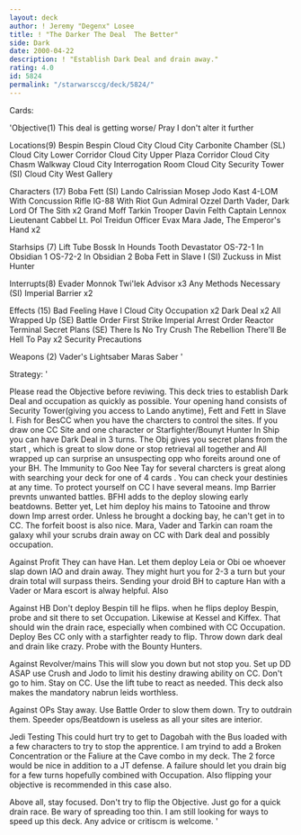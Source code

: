 ```yaml
---
layout: deck
author: ! Jeremy "Degenx" Losee
title: ! "The Darker The Deal  The Better"
side: Dark
date: 2000-04-22
description: ! "Establish Dark Deal and drain away."
rating: 4.0
id: 5824
permalink: "/starwarsccg/deck/5824/"
---
```

Cards: 

'Objective(1)
This deal is getting worse/ Pray I don't alter it further

Locations(9)
Bespin
Bespin Cloud City
Cloud City Carbonite Chamber (SL)
Cloud City Lower Corridor
Cloud City Upper Plaza Corridor
Cloud City Chasm Walkway
Cloud City Interrogation Room
Cloud City Security Tower (SI)
Cloud City West Gallery

Characters (17)
Boba Fett (SI)
Lando Calrissian
Mosep
Jodo Kast
4-LOM With Concussion Rifle
IG-88 With Riot Gun
Admiral Ozzel
Darth Vader, Dark Lord Of The Sith  x2
Grand Moff Tarkin
Trooper Davin Felth
Captain Lennox
Lieutenant Cabbel
Lt. Pol Treidun
Officer Evax
Mara Jade, The Emperor's Hand x2

Starhsips (7)
Lift Tube
Bossk In Hounds Tooth
Devastator
OS-72-1 In Obsidian 1
OS-72-2 In Obsidian 2
Boba Fett in Slave I (SI)
Zuckuss in Mist Hunter

Interrupts(8)
Evader
Monnok
Twi'lek Advisor  x3
Any Methods Necessary (SI)
Imperial Barrier  x2

Effects (15)
Bad Feeling Have I
Cloud City Occupation  x2
Dark Deal  x2
All Wrapped Up (SE)
Battle Order
First Strike
Imperial Arrest Order
Reactor Terminal
Secret Plans (SE)
There Is No Try
Crush The Rebellion
There'll Be Hell To Pay  x2
Security Precautions

Weapons (2)
Vader's Lightsaber
Maras Saber '

Strategy: '

Please read the Objective before reviwing.
This deck tries to establish Dark Deal and occupation as quickly as possible. Your opening hand consists of Security Tower(giving you access to Lando anytime), Fett and Fett in Slave I. Fish for BesCC when you have the charcters to control the sites. If you draw one CC Site and one character or Starfighter/Bounyt Hunter In Ship you can have Dark Deal in 3 turns. The Obj gives you secret plans from the start , which is great to slow done or stop retrieval all together and All wrapped up can surprise an unsuspecting opp who foreits around one of your BH. The Immunity to Goo Nee Tay for several charcters is great along with searching your deck for one of 4 cards . You can check your destinies at any time.  To protect yourself on CC I have several means. Imp Barrier prevnts unwanted battles. BFHI adds to the deploy slowing early beatdowns.  Better yet, Let him deploy his mains to Tatooine and throw down Imp arrest order. Unless he brought a docking bay, he can't get in to CC. The forfeit boost is also nice. Mara, Vader and Tarkin can roam the galaxy whil your scrubs drain away on CC with Dark deal and possibly occupation.

Against Profit They can have Han. Let them deploy Leia or Obi oe whoever slap down IAO and drain away. They might hurt you for 2-3 a turn but your drain total will surpass theirs. Sending your droid BH to capture Han with a Vader or Mara escort is alway helpful. Also

Against HB Don't deploy Bespin till he flips. when he flips deploy Bespin, probe and sit there to set Occupation. Likewise at Kessel and Kiffex. That should win the drain race, especially when combined with CC Occupation.  Deploy Bes CC only with a starfighter ready to flip. Throw down dark deal and drain like crazy. Probe with the Bounty Hunters.

Against Revolver/mains This will slow you down but not stop you. Set up DD ASAP use Crush and Jodo to limit his destiny drawing ability on CC. Don't go to him. Stay on CC. Use the lift tube to react as needed. This deck also makes the mandatory nabrun leids worthless.

Against OPs Stay away. Use Battle Order to slow them down. Try to outdrain them. Speeder ops/Beatdown is useless as all your sites are interior.

Jedi Testing This could hurt try to get to Dagobah with the Bus loaded with a	few characters to try to stop the apprentice. I am tryind to add a Broken Concentration or the Faliure at the Cave combo in my deck. The 2 force would be nice in addition to a JT defense. A failure should let you drain big for a few turns hopefully combined with Occupation. Also flipping your objective is recommended in this case also.

Above all, stay focused. Don't try to flip the Objective. Just go for a quick drain race. Be wary of spreading too thin. I am still looking for ways to speed up this deck. Any advice or critiscm is welcome.
'
